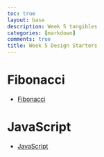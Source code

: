 ```yaml
---
toc: true
layout: base
description: Week 5 tangibles
categories: [markdown]
comments: true
title: Week 5 Design Starters
---
```

# Fibonacci
* [Fibonacci](https://aidanywu.github.io/fastpages/jupyter/2022/09/25/fibonacci.html)

# JavaScript
* [JavaScript](https://aidanywu.github.io/fastpages/jupyter/2022/09/25/javascript.html)
